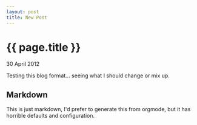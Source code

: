 ```yaml
---
layout: post
title: New Post
---
```


{{ page.title }}
================
<p class="meta">30 April 2012</p>

Testing this blog format... seeing what I should change or mix up.

Markdown
--------

This is just markdown, I'd prefer to generate this from orgmode, but it has horrible defaults and configuration.

